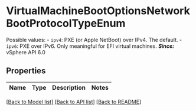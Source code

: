 # VirtualMachineBootOptionsNetworkBootProtocolTypeEnum

Possible values: - `ipv4`: PXE (or Apple NetBoot) over IPv4.      The default. - `ipv6`: PXE over IPv6.      Only meaningful for EFI virtual machines.  ***Since:*** vSphere API 6.0 

## Properties
Name | Type | Description | Notes
------------ | ------------- | ------------- | -------------

[[Back to Model list]](../README.md#documentation-for-models) [[Back to API list]](../README.md#documentation-for-api-endpoints) [[Back to README]](../README.md)


